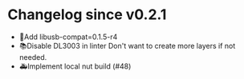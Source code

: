 # Changelog since v0.2.1
- 🔨Add libusb-compat=0.1.5-r4 
- 📚Disable DL3003 in linter
Don't want to create more layers if not needed. 
- 🚑Implement local nut build (#48) 
